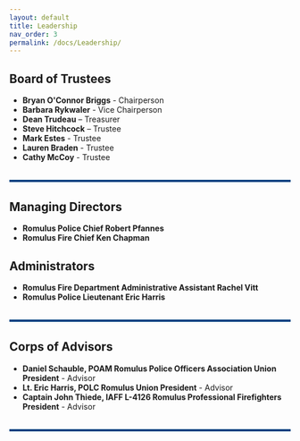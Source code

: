 ```yaml
---
layout: default
title: Leadership
nav_order: 3
permalink: /docs/Leadership/
---
```


## Board of Trustees
- **Bryan O'Connor Briggs** - Chairperson
- **Barbara Rykwaler** - Vice Chairperson
- **Dean Trudeau** – Treasurer
- **Steve Hitchcock** – Trustee
- **Mark Estes** - Trustee
- **Lauren Braden** - Trustee
- **Cathy McCoy** - Trustee

<hr style="border: none; height: 4px; background-color: #004080; margin: 2rem 0;" />

## Managing Directors
- **Romulus Police Chief Robert Pfannes**
- **Romulus Fire Chief Ken Chapman**

## Administrators
- **Romulus Fire Department Administrative Assistant Rachel Vitt**
- **Romulus Police Lieutenant Eric Harris**

<hr style="border: none; height: 4px; background-color: #004080; margin: 2rem 0;" />

## Corps of Advisors
- **Daniel Schauble, POAM Romulus Police Officers Association Union President** - Advisor
- **Lt. Eric Harris, POLC Romulus Union President** - Advisor
- **Captain John Thiede, IAFF L-4126 Romulus Professional Firefighters President** - Advisor

<hr style="border: none; height: 4px; background-color: #004080; margin: 2rem 0;" />
